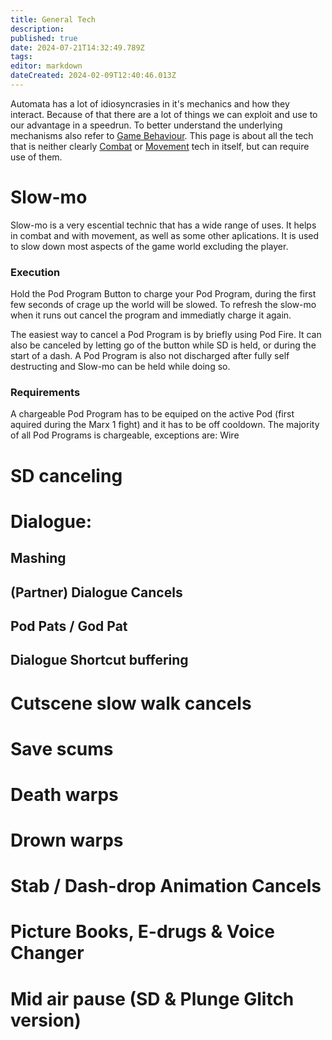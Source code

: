 ```yaml
---
title: General Tech
description: 
published: true
date: 2024-07-21T14:32:49.789Z
tags: 
editor: markdown
dateCreated: 2024-02-09T12:40:46.013Z
---
```


Automata has a lot of idiosyncrasies in it's mechanics and how they interact. Because of that there are a lot of things we can exploit and use to our advantage in a speedrun. To better understand the underlying mechanisms also refer to [Game Behaviour](/general/game-behaviour-overview). This page is about all the tech that is neither clearly [Combat](/general/tech/combat) or [Movement](/general/tech/movement) tech in itself, but can require use of them.
# Slow-mo
Slow-mo is a very escential technic that has a wide range of uses. It helps in combat and with movement, as well as some other aplications. It is used to slow down most aspects of the game world excluding the player.
### Execution
Hold the Pod Program Button to charge your Pod Program, during the first few seconds of crage up the world will be slowed. To refresh the slow-mo when it runs out cancel the program and immediatly charge it again.

The easiest way to cancel a Pod Program is by briefly using Pod Fire.
It can also be canceled by letting go of the button while SD is held, or during the start of a dash.
A Pod Program is also not discharged after fully self destructing and Slow-mo can be held while doing so.
### Requirements
A chargeable Pod Program has to be equiped on the active Pod (first aquired during the Marx 1 fight) and it has to be off cooldown.
The majority of all Pod Programs is chargeable, exceptions are: Wire


# SD canceling
# Dialogue:
## Mashing
## (Partner) Dialogue Cancels
## Pod Pats / God Pat
## Dialogue Shortcut buffering
# Cutscene slow walk cancels
# Save scums
# Death warps
# Drown warps
# Stab / Dash-drop Animation Cancels
# Picture Books, E-drugs & Voice Changer
# Mid air pause (SD & Plunge Glitch version)
